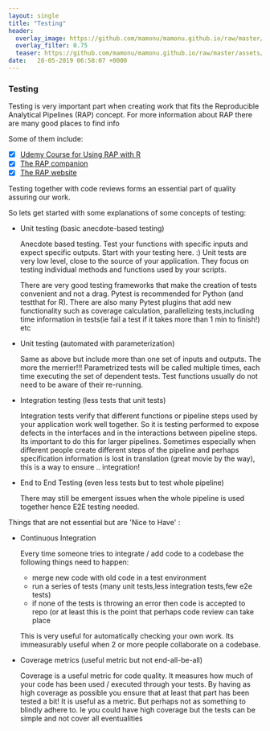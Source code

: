 ```yaml
---
layout: single
title: "Testing"
header:
  overlay_image: https://github.com/mamonu/mamonu.github.io/raw/master/assets/hypt/QA__TE.jpg
  overlay_filter: 0.75
  teaser: https://github.com/mamonu/mamonu.github.io/raw/master/assets/hypt/QA__TE.jpg
date:   28-05-2019 06:58:07 +0000
---
```


### Testing 


Testing is very important part when creating work that fits the Reproducible Analytical Pipelines (RAP) concept. 
For more information about RAP there are many good places to find info

Some of them include:

- [x] [Udemy Course for Using RAP with R](https://www.udemy.com/reproducible-analytical-pipelines/)
- [x] [The RAP companion](https://ukgovdatascience.github.io/rap_companion/)
- [x] [The RAP website](https://ukgovdatascience.github.io/rap-website/index.html)

Testing together with code reviews forms an essential part of quality assuring our work. 

So lets get started with some explanations of some concepts of testing:

- Unit testing (basic anecdote-based testing)

  Anecdote based testing. Test your functions with specific inputs and expect specific outputs.
  Start with your testing here.  :)
  Unit tests are very low level, close to the source of your application. They focus on testing individual methods 
  and functions used by your scripts.
  
  There are very good testing frameworks that make the creation of tests convenient and not a drag.
  Pytest is recommended for Python (and testthat for R). There are also many Pytest plugins that add new functionality 
  such as coverage calculation, parallelizing tests,including time information in tests(ie fail a test if it takes more than 1 min to finish!) etc

- Unit testing (automated with parameterization)

   Same as above but include more than one set of inputs and outputs. The more the merrier!!!
   Parametrized tests will be called multiple times, each time executing the set of dependent tests. 
   Test functions usually do not need to be aware of their re-running.
   

- Integration testing (less tests that unit tests)  

  Integration tests verify that different functions or pipeline steps used by your application work well together. 
  So it is testing performed to expose defects in the interfaces and in the interactions between pipeline steps.
  Its important to do this for larger pipelines. Sometimes especially when different people create different steps of the pipeline and
  perhaps specification information is lost in translation (great movie by the way), this is a way to ensure .. integration!

- End to End Testing (even less tests but to test whole pipeline)

  There may still be emergent issues when the whole pipeline is used together hence E2E testing needed. 


Things that are not essential but are 'Nice to Have' :

- Continuous Integration

  Every time someone tries to integrate / add code to a codebase the following things need to happen:
  
  * merge new code with old code in a test environment
  * run a series of tests (many unit tests,less integration tests,few e2e tests)
  * if none of the tests is throwing an error then code is accepted to repo (or at least this is the point that perhaps code review can take place
  
  This is very useful for automatically checking your own work. Its immeasurably useful when 2 or more people collaborate on a codebase.
  
  

- Coverage metrics (useful metric but not end-all-be-all)

  Coverage is a useful metric for code quality. It measures how much of your code has been used / executed through your tests.
By having as high coverage as possible you ensure that at least that part has been tested a bit! It is useful as a metric. But perhaps not as something to blindly adhere to. Ie you could have high coverage but the tests can be simple and not cover all eventualities









